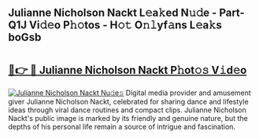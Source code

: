 ## Julianne Nicholson Nackt L𝚎a𝚔ed N𝚞𝚍e - Part-Q1J Vi𝚍𝚎o P𝚑𝚘tos - H𝚘𝚝 O𝚗𝚕yf𝚊ns L𝚎a𝚔s boGsb

# <h2><a href="http://kfeman6.oniu.top/?m=Julianne+Nicholson+Nackt">🔗👉 🔴 Julianne Nicholson Nackt P𝚑ot𝚘𝚜 V𝚒d𝚎o</a></h2>

[![Julianne Nicholson Nackt Nu𝚍e𝚜](https://i.imgur.com/0qMVB7G.gif)](http://kfeman6.oniu.top/?m=Julianne+Nicholson+Nackt)
Digital media provider and amusement giver Julianne Nicholson Nackt, celebrated for sharing dance and lifestyle ideas through viral dance routines and compact clips. Julianne Nicholson Nackt's public image is marked by its friendly and genuine nature, but the depths of his personal life remain a source of intrigue and fascination.  
